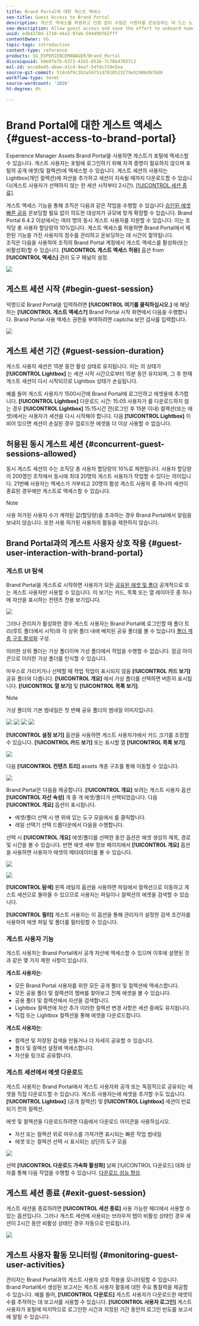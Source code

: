 ```yaml
---
title: Brand Portal에 대한 게스트 액세스
seo-title: Guest Access to Brand Portal
description: 게스트 액세스를 허용하고 인증 없이 수많은 사용자를 온보딩하는 데 드는 노력을 절약하십시오.
seo-description: Allow guest access and save the effort to onboard numerous users without authentication.
uuid: edb4378d-1710-44a2-97a6-594d99f62fff
contentOwner: VG
topic-tags: introduction
content-type: reference
products: SG_EXPERIENCEMANAGER/Brand_Portal
discoiquuid: b9e9fe7b-0373-42d1-851b-7c76b47657c2
exl-id: ecce0a45-abae-41c4-9ea7-5dfdcf19e5ea
source-git-commit: 51dc6f9c3b3a59751d7910513279e52906d97b88
workflow-type: tm+mt
source-wordcount: '1026'
ht-degree: 0%

---
```


# Brand Portal에 대한 게스트 액세스 {#guest-access-to-brand-portal}

Experience Manager Assets Brand Portal을 사용하면 게스트가 포털에 액세스할 수 있습니다. 게스트 사용자는 포털에 로그인하기 위해 자격 증명이 필요하지 않으며 포털의 공개 에셋(및 컬렉션)에 액세스할 수 있습니다. 게스트 세션의 사용자는 Lightbox(개인 컬렉션)에 자산을 추가하고 세션이 지속될 때까지 다운로드할 수 있습니다(게스트 사용자가 선택하지 않는 한 세션 시작부터 2시간). [[!UICONTROL 세션 종료]](#exit-guest-session).

게스트 액세스 기능을 통해 조직은 다음과 같은 작업을 수행할 수 있습니다 [승인된 에셋 빠른 공유](../using/brand-portal-sharing-folders.md#how-to-share-folders) 온보딩할 필요 없이 의도한 대상자가 규모에 맞게 확장할 수 있습니다. Brand Portal 6.4.2 이상에서는 여러 명의 동시 게스트 사용자를 지원할 수 있습니다. 이는 조직당 총 사용자 할당량의 10%입니다. 게스트 액세스를 허용하면 Brand Portal에서 제한된 기능을 가진 사용자의 점수를 관리하고 온보딩하는 데 시간이 절약됩니다.\
조직은 다음을 사용하여 조직의 Brand Portal 계정에서 게스트 액세스를 활성화(또는 비활성화)할 수 있습니다. **[!UICONTROL 게스트 액세스 허용]** 옵션 from **[!UICONTROL 액세스]** 관리 도구 패널의 설정.

<!--
Comment Type: annotation
Last Modified By: mgulati
Last Modified Date: 2018-08-17T10:42:59.879-0400
Removed the first para: "AEM Assets Brand Portal allows public users to enter the portal anonymously and have restricted access to the allowed public resources as guests. Organization users with guest role need not seek access and authentication from administrators."
-->

![](assets/enable-guest-access.png)

## 게스트 세션 시작 {#begin-guest-session}

익명으로 Brand Portal을 입력하려면 **[!UICONTROL 여기를 클릭하십시오.]** 에 해당하는 **[!UICONTROL 게스트 액세스?]** Brand Portal 시작 화면에서 다음을 수행합니다. Brand Portal 사용 액세스 권한을 부여하려면 captcha 보안 검사를 입력합니다.

![](assets/bp-login-screen.png)

## 게스트 세션 기간 {#guest-session-duration}


게스트 사용자 세션은 15분 동안 활성 상태로 유지됩니다.
이는 의 상태가 **[!UICONTROL Lightbox]** 는 세션 시작 시간으로부터 15분 동안 유지되며, 그 후 현재 게스트 세션이 다시 시작되므로 Lightbox 상태가 손실됩니다.

예를 들어 게스트 사용자가 1500시간에 Brand Portal에 로그인하고 에셋을에 추가합니다. **[!UICONTROL Lightbox]** 다운로드 시간: 15:05 사용자가 를 다운로드하지 않는 경우 **[!UICONTROL Lightbox]** 15:15시간 전(로그인 후 15분 이내) 컬렉션(또는 에셋)에서는 사용자가 세션을 다시 시작해야 합니다. 다음 **[!UICONTROL Lightbox]** 이 비어 있으면 세션이 손실된 경우 업로드한 에셋을 더 이상 사용할 수 없습니다.

## 허용된 동시 게스트 세션 {#concurrent-guest-sessions-allowed}

동시 게스트 세션의 수는 조직당 총 사용자 할당량의 10%로 제한됩니다. 사용자 할당량이 200명인 조직에서 동시에 최대 20명의 게스트 사용자가 작업할 수 있다는 의미입니다. 21번째 사용자는 액세스가 거부되고 20명의 활성 게스트 사용자 중 하나의 세션이 종료된 경우에만 게스트로 액세스할 수 있습니다.

>[!NOTE]
>
>사용 허가된 사용자 수가 계약된 값(할당량)을 초과하는 경우 Brand Portal에서 알림을 보내지 않습니다. 또한 사용 허가된 사용자의 활동을 제한하지 않습니다.

## Brand Portal과의 게스트 사용자 상호 작용 {#guest-user-interaction-with-brand-portal}

### 게스트 UI 탐색

Brand Portal을 게스트로 시작하면 사용자가 모든 [공유된 에셋 및 폴더](../using/brand-portal-sharing-folders.md#sharefolders) 공개적으로 또는 게스트 사용자만 사용할 수 있습니다. 이 보기는 카드, 목록 또는 열 레이아웃 중 하나에 자산을 표시하는 컨텐츠 전용 보기입니다.

![](assets/disabled-folder-hierarchy1.png)

그러나 관리자가 활성화한 경우 게스트 사용자는 Brand Portal에 로그인할 때 폴더 트리(루트 폴더에서 시작)와 각 상위 폴더 내에 배치된 공유 폴더를 볼 수 있습니다 [폴더 계층 구조 활성화](../using/brand-portal-general-configuration.md#main-pars-header-1621071021) 구성.

이러한 상위 폴더는 가상 폴더이며 가상 폴더에서 작업을 수행할 수 없습니다. 잠금 아이콘으로 이러한 가상 폴더를 인식할 수 있습니다.

마우스로 가리키거나 선택할 때 작업 작업이 표시되지 않음 **[!UICONTROL 카드 보기]**&#x200B;공유 폴더와 다릅니다. **[!UICONTROL 개요]** 에서 가상 폴더를 선택하면 버튼이 표시됩니다. **[!UICONTROL 열 보기]** 및 **[!UICONTROL 목록 보기]**.

>[!NOTE]
>
>가상 폴더의 기본 썸네일은 첫 번째 공유 폴더의 썸네일 이미지입니다.

![](assets/enabled-hierarchy1.png) ![](assets/hierarchy1-nonadmin.png) ![](assets/hierarchy-nonadmin.png) ![](assets/hierarchy2-nonadmin.png)

**[!UICONTROL 설정 보기]** 옵션을 사용하면 게스트 사용자가에서 카드 크기를 조정할 수 있습니다. **[!UICONTROL 카드 보기]** 또는 표시할 열 **[!UICONTROL 목록 보기]**.

![](assets/nav-guest-user.png)

다음 **[!UICONTROL 컨텐츠 트리]** assets 계층 구조를 통해 이동할 수 있습니다.

![](assets/guest-login-ui.png)

Brand Portal은 다음을 제공합니다. **[!UICONTROL 개요]** 보려는 게스트 사용자 옵션 **[!UICONTROL 자산 속성]** 개 중 개 에셋/폴더가 선택되었습니다. 다음 **[!UICONTROL 개요]** 옵션이 표시됩니다.

* 에셋/폴더 선택 시 맨 위에 있는 도구 모음에서 를 클릭합니다.
* 레일 선택기 선택 드롭다운에서 다음을 수행합니다.

선택 시 **[!UICONTROL 개요]** 에셋/폴더를 선택한 동안 옵션은 에셋 생성의 제목, 경로 및 시간을 볼 수 있습니다. 반면 에셋 세부 정보 페이지에서 **[!UICONTROL 개요]** 옵션을 사용하면 사용자가 에셋의 메타데이터를 볼 수 있습니다.

![](assets/overview-option-1.png)

![](assets/overview-rail-selector-1.png)

**[!UICONTROL 탐색]** 왼쪽 레일의 옵션을 사용하면 파일에서 컬렉션으로 이동하고 게스트 세션으로 돌아올 수 있으므로 사용자는 파일이나 컬렉션의 에셋을 검색할 수 있습니다.

**[!UICONTROL 필터]** 게스트 사용자는 이 옵션을 통해 관리자가 설정한 검색 조건자를 사용하여 에셋 파일 및 폴더를 필터링할 수 있습니다.

### 게스트 사용자 기능

게스트 사용자는 Brand Portal에서 공개 자산에 액세스할 수 있으며 이후에 설명된 것과 같은 몇 가지 제한 사항이 있습니다.

**게스트 사용자는**:

* 모든 Brand Portal 사용자를 위한 모든 공개 폴더 및 컬렉션에 액세스합니다.
* 모든 공용 폴더 및 컬렉션의 멤버를 찾아보고 전체 에셋을 볼 수 있습니다.
* 공용 폴더 및 컬렉션에서 자산을 검색합니다.
* Lightbox 컬렉션에 자산 추가 이러한 컬렉션 변경 사항은 세션 중에도 유지됩니다.
* 직접 또는 Lightbox 컬렉션을 통해 에셋을 다운로드합니다.

**게스트 사용자는**:

* 컬렉션 및 저장된 검색을 만들거나 더 자세히 공유할 수 있습니다.
* 폴더 및 컬렉션 설정에 액세스합니다.
* 자산을 링크로 공유합니다.

### 게스트 세션에서 에셋 다운로드

게스트 사용자는 Brand Portal에서 게스트 사용자와 공개 또는 독점적으로 공유되는 에셋을 직접 다운로드할 수 있습니다. 게스트 사용자는에 에셋을 추가할 수도 있습니다. **[!UICONTROL Lightbox]** (공개 컬렉션) 및 **[!UICONTROL Lightbox]** 세션이 만료되기 전의 컬렉션.

에셋 및 컬렉션을 다운로드하려면 다음에서 다운로드 아이콘을 사용하십시오.

* 자산 또는 컬렉션 위로 마우스를 가져가면 표시되는 빠른 작업 썸네일
* 에셋 또는 컬렉션 선택 시 표시되는 상단의 도구 모음

![](assets/download-on-guest.png)

선택 **[!UICONTROL 다운로드 가속화 활성화]** 날짜 [!UICONTROL 다운로드] 대화 상자를 통해 다음 작업을 수행할 수 있습니다. [다운로드 성능 향상](../using/accelerated-download.md).

## 게스트 세션 종료 {#exit-guest-session}

게스트 세션을 종료하려면 **[!UICONTROL 세션 종료]** 사용 가능한 헤더에서 사용할 수 있는 옵션입니다. 그러나 게스트 세션에 사용되는 브라우저 탭이 비활성 상태인 경우 세션이 2시간 동안 비활성 상태인 경우 자동으로 만료됩니다.

![](assets/end-guest-session.png)

## 게스트 사용자 활동 모니터링 {#monitoring-guest-user-activities}

관리자는 Brand Portal과의 게스트 사용자 상호 작용을 모니터링할 수 있습니다. Brand Portal에서 생성된 보고서는 게스트 사용자 활동에 대한 주요 통찰력을 제공할 수 있습니다. 예를 들어, **[!UICONTROL 다운로드]** 게스트 사용자가 다운로드한 에셋의 수를 추적하는 데 보고서를 사용할 수 있습니다. **[!UICONTROL 사용자 로그인]** 게스트 사용자가 포털에 마지막으로 로그인한 시간과 지정된 기간 동안의 로그인 빈도를 보고서에 알릴 수 있습니다.
